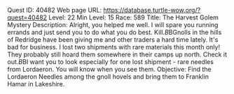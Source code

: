 Quest ID: 40482
Web page URL: https://database.turtle-wow.org/?quest=40482
Level: 22
Min Level: 15
Race: 589
Title: The Harvest Golem Mystery
Description: Alright, you helped me well. I will spare you running errands and just send you to do what you do best. Kill.$B$BGnolls in the hills of Redridge have been giving me and other traders a hard time lately. It's bad for business. I lost two shipments with rare materials this month only! They probably still hoard them somewhere in their camps up north. Check it out.$B$BI want you to look especially for one lost shipment - rare needles from Lordaeron. You will know when you see them.
Objective: Find the Lordaeron Needles among the gnoll hovels and bring them to Franklin Hamar in Lakeshire.
